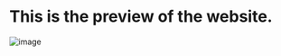 # This is the preview of the website.
![image](https://github.com/x26lei/Booking-website/assets/100095272/0219d49d-00f0-4aea-bfc1-fe09488b7d1a)
